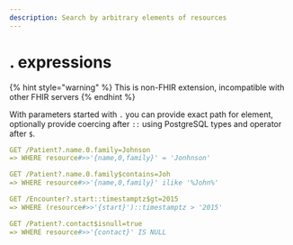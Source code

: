 ```yaml
---
description: Search by arbitrary elements of resources
---
```


# . expressions

{% hint style="warning" %}
This is non-FHIR extension, incompatible with other FHIR servers
{% endhint %}

With parameters started with `.` you can provide exact path for element, optionally provide coercing after `::` using PostgreSQL types and operator after `$`.

```yaml
GET /Patient?.name.0.family=Johnson
=> WHERE resource#>>'{name,0,family}' = 'Jonhnson'

GET /Patient?.name.0.family$contains=Joh
=> WHERE resource#>>'{name,0,family}' ilike '%John%'

GET /Encounter?.start::timestamptz$gt=2015
=> WHERE (resource#>>'{start}')::timestamptz > '2015'

GET /Patient?.contact$isnull=true
=> WHERE resource#>>'{contact}' IS NULL

```



